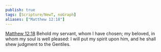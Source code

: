 ```yaml
---
publish: true
tags: [Scripture/NewT, noGraph]
aliases: ["Matthew 12:18"]
---
```

[Matthew 12:18](https://churchofjesuschrist.org/study/scriptures/nt/matt/12?lang=eng&id=p18#p18) Behold my servant, whom I have chosen; my beloved, in whom my soul is well pleased: I will put my spirit upon him, and he shall shew judgment to the Gentiles.
